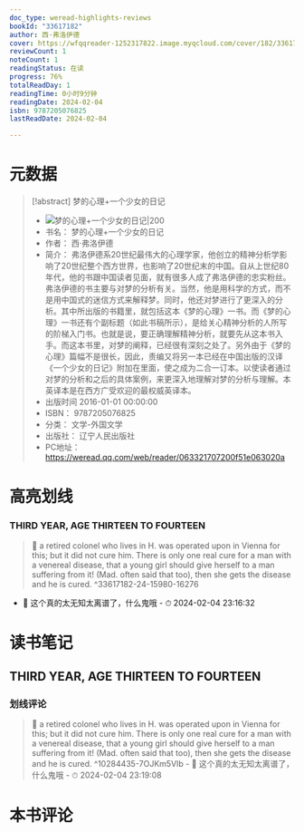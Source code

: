```yaml
---
doc_type: weread-highlights-reviews
bookId: "33617182"
author: 西·弗洛伊德
cover: https://wfqqreader-1252317822.image.myqcloud.com/cover/182/33617182/t7_33617182.jpg
reviewCount: 1
noteCount: 1
readingStatus: 在读
progress: 76%
totalReadDay: 1
readingTime: 0小时9分钟
readingDate: 2024-02-04
isbn: 9787205076825
lastReadDate: 2024-02-04

---
```

# 元数据
> [!abstract] 梦的心理+一个少女的日记
> - ![ 梦的心理+一个少女的日记|200](https://wfqqreader-1252317822.image.myqcloud.com/cover/182/33617182/t7_33617182.jpg)
> - 书名： 梦的心理+一个少女的日记
> - 作者： 西·弗洛伊德
> - 简介： 弗洛伊德系20世纪最伟大的心理学家，他创立的精神分析学影响了20世纪整个西方世界，也影响了20世纪末的中国。自从上世纪80年代，他的书跟中国读者见面，就有很多人成了弗洛伊德的忠实粉丝。弗洛伊德的书主要与对梦的分析有关。当然，他是用科学的方式，而不是用中国式的迷信方式来解释梦。同时，他还对梦进行了更深入的分析。其中所出版的书籍里，就包括这本《梦的心理》一书。而《梦的心理》一书还有个副标题（如此书稿所示），是给关心精神分析的人所写的阶梯入门书。也就是说，要正确理解精神分析，就要先从这本书入手。而这本书里，对梦的阐释，已经很有深刻之处了。另外由于《梦的心理》篇幅不是很长，因此，责编又将另一本已经在中国出版的汉译《一个少女的日记》附加在里面，使之成为二合一订本。以使读者通过对梦的分析和之后的具体案例，来更深入地理解对梦的分析与理解。本英译本是在西方广受欢迎的最权威英译本。
> - 出版时间 2016-01-01 00:00:00
> - ISBN： 9787205076825
> - 分类： 文学-外国文学
> - 出版社： 辽宁人民出版社
> - PC地址：https://weread.qq.com/web/reader/063321707200f51e063020a

# 高亮划线

### THIRD YEAR, AGE THIRTEEN TO FOURTEEN

> 📌  a retired colonel who lives in H. was operated upon in Vienna for this; but it did not cure him. There is only one real cure for a man with a venereal disease, that a young girl should give herself to a man suffering from it! (Mad. often said that too), then she gets the disease and he is cured. ^33617182-24-15980-16276
- 💭 这个真的太无知太离谱了，什么鬼哦 - ⏱ 2024-02-04 23:16:32 

# 读书笔记

## THIRD YEAR, AGE THIRTEEN TO FOURTEEN

### 划线评论
> 📌 a retired colonel who lives in H. was operated upon in Vienna for this; but it did not cure him. There is only one real cure for a man with a venereal disease, that a young girl should give herself to a man suffering from it! (Mad. often said that too), then she gets the disease and he is cured.  ^10284435-7OJKm5VIb
    - 💭 这个真的太无知太离谱了，什么鬼哦
    - ⏱ 2024-02-04 23:19:08
   
# 本书评论
